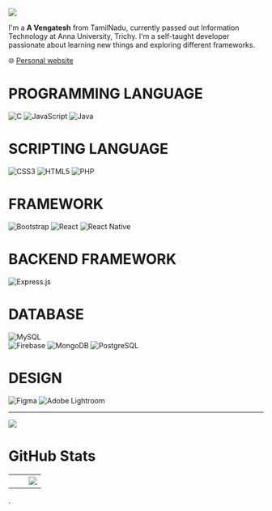 ![](https://komarev.com/ghpvc/?username=Vengatesh1311)




 I'm a **A Vengatesh** from TamilNadu, currently passed out Information Technology at Anna University, Trichy. I'm a self-taught developer passionate about learning new things and exploring different frameworks.

🌐 [Personal website](https://vengatesh1311.github.io/Portfolio/)




# PROGRAMMING LANGUAGE
![C](https://img.shields.io/badge/c-%2300599C.svg?style=for-the-badge&logo=c&logoColor=white)
![JavaScript](https://img.shields.io/badge/javascript-%23323330.svg?style=for-the-badge&logo=javascript&logoColor=%23F7DF1E) ![Java](https://img.shields.io/badge/java-%23ED8B00.svg?style=for-the-badge&logo=java&logoColor=white)


# SCRIPTING LANGUAGE
![CSS3](https://img.shields.io/badge/css3-%231572B6.svg?style=for-the-badge&logo=css3&logoColor=white)
![HTML5](https://img.shields.io/badge/html5-%23E34F26.svg?style=for-the-badge&logo=html5&logoColor=white) 
![PHP](https://img.shields.io/badge/php-%23777BB4.svg?style=for-the-badge&logo=php&logoColor=white) 
# FRAMEWORK
![Bootstrap](https://img.shields.io/badge/bootstrap-%23563D7C.svg?style=for-the-badge&logo=bootstrap&logoColor=white) 
![React](https://img.shields.io/badge/react-%2320232a.svg?style=for-the-badge&logo=react&logoColor=%2361DAFB) 
![React Native](https://img.shields.io/badge/react%20native-%23000000.svg?style=for-the-badge&logo=react&logoColor=%2361DAFB)

# BACKEND FRAMEWORK
![Express.js](https://img.shields.io/badge/express.js-%23404d59.svg?style=for-the-badge)

# DATABASE
![MySQL](https://img.shields.io/badge/mysql-%2300f.svg?style=for-the-badge&logo=mysql&logoColor=white) 	
![Firebase](https://img.shields.io/badge/firebase-%23039BE5.svg?style=for-the-badge&logo=firebase)
![MongoDB](https://img.shields.io/badge/MongoDB-%234ea94b.svg?style=for-the-badge&logo=mongodb&logoColor=white)
![PostgreSQL](https://img.shields.io/badge/PostgreSQL-336791?style=for-the-badge&logo=postgresql&logoColor=white)

# DESIGN
![Figma](https://img.shields.io/badge/figma-%23F24E1E.svg?style=for-the-badge&logo=figma&logoColor=white) 
![Adobe Lightroom](https://img.shields.io/badge/Adobe%20Lightroom-31A8FF.svg?style=for-the-badge&logo=Adobe%20Lightroom&logoColor=white)
<!-- # 📊 GitHub Stats:
![](https://github-readme-stats.vercel.app/api?username=jhiouhoin&theme=dark&hide_border=false&include_all_commits=false&count_private=false)<br/>
![](https://github-readme-streak-stats.herokuapp.com/?user=jhiouhoin&theme=dark&hide_border=false)<br/>
![](https://github-readme-stats.vercel.app/api/top-langs/?username=jhiouhoin&theme=dark&hide_border=false&include_all_commits=false&count_private=false&layout=compact) -->

---
[![](https://visitcount.itsvg.in/api?id=jhiouhoin&icon=0&color=0)](https://visitcount.itsvg.in)

<!-- Proudly created with GPRM ( https://gprm.itsvg.in ) -->


<!-- [![Anurag's GitHub stats](https://github-readme-stats.vercel.app/api?username=Vengatesh1311)](https://github.com/Venagtesh1311/github-readme-stats) -->
# GitHub Stats


<table border="0" align="center">
<tr border="0">
<td width="50%" align="center">
<img align="center" src="https://github-readme-stats.vercel.app/api?username=Vengatesh1311&theme=dark&show_icons=true&locale=en" alt="" />
<br></br>
<img align="center" src="https://github-readme-streak-stats.herokuapp.com/?user=Vengatesh1311&theme=dark" alt="" />
</td>
<td width="50%" align="center">
<img align="center" src="https://github-readme-stats.anuraghazra1.vercel.app/api/top-langs/?username=Vengatesh1311&theme=dark&hide_border=true&no-bg=true&no-frame=true&langs_count=8"/>
  </td>
  </tr>
</table>


.
